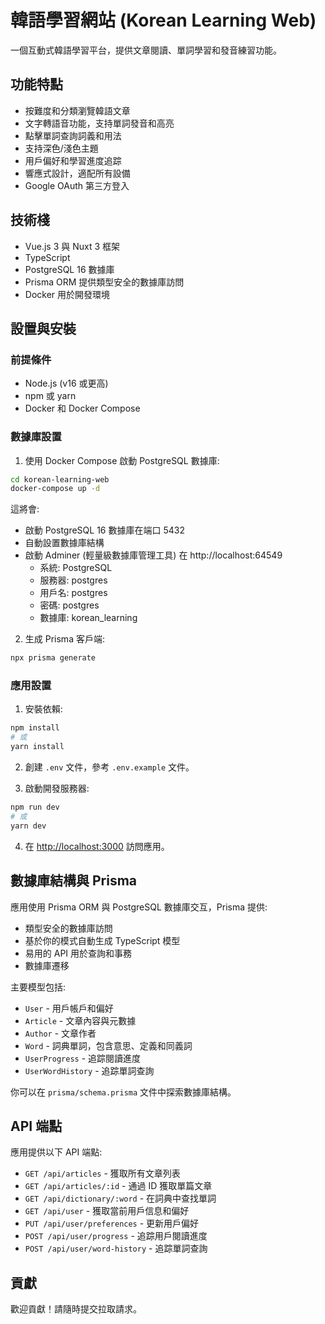 # 韓語學習網站 (Korean Learning Web)

一個互動式韓語學習平台，提供文章閱讀、單詞學習和發音練習功能。

## 功能特點

- 按難度和分類瀏覽韓語文章
- 文字轉語音功能，支持單詞發音和高亮
- 點擊單詞查詢詞義和用法
- 支持深色/淺色主題
- 用戶偏好和學習進度追踪
- 響應式設計，適配所有設備
- Google OAuth 第三方登入

## 技術棧

- Vue.js 3 與 Nuxt 3 框架
- TypeScript
- PostgreSQL 16 數據庫
- Prisma ORM 提供類型安全的數據庫訪問
- Docker 用於開發環境

## 設置與安裝

### 前提條件

- Node.js (v16 或更高)
- npm 或 yarn
- Docker 和 Docker Compose

### 數據庫設置

1. 使用 Docker Compose 啟動 PostgreSQL 數據庫:

```bash
cd korean-learning-web
docker-compose up -d
```

這將會:
- 啟動 PostgreSQL 16 數據庫在端口 5432
- 自動設置數據庫結構
- 啟動 Adminer (輕量級數據庫管理工具) 在 http://localhost:64549
  - 系統: PostgreSQL
  - 服務器: postgres
  - 用戶名: postgres
  - 密碼: postgres
  - 數據庫: korean_learning

2. 生成 Prisma 客戶端:

```bash
npx prisma generate
```

### 應用設置

1. 安裝依賴:

```bash
npm install
# 或
yarn install
```

2. 創建 `.env` 文件，參考 `.env.example` 文件。

3. 啟動開發服務器:

```bash
npm run dev
# 或
yarn dev
```

4. 在 [http://localhost:3000](http://localhost:3000) 訪問應用。

## 數據庫結構與 Prisma

應用使用 Prisma ORM 與 PostgreSQL 數據庫交互，Prisma 提供:
- 類型安全的數據庫訪問
- 基於你的模式自動生成 TypeScript 模型
- 易用的 API 用於查詢和事務
- 數據庫遷移

主要模型包括:
- `User` - 用戶帳戶和偏好
- `Article` - 文章內容與元數據
- `Author` - 文章作者
- `Word` - 詞典單詞，包含意思、定義和同義詞
- `UserProgress` - 追踪閱讀進度
- `UserWordHistory` - 追踪單詞查詢

你可以在 `prisma/schema.prisma` 文件中探索數據庫結構。

## API 端點

應用提供以下 API 端點:

- `GET /api/articles` - 獲取所有文章列表
- `GET /api/articles/:id` - 通過 ID 獲取單篇文章
- `GET /api/dictionary/:word` - 在詞典中查找單詞
- `GET /api/user` - 獲取當前用戶信息和偏好
- `PUT /api/user/preferences` - 更新用戶偏好
- `POST /api/user/progress` - 追踪用戶閱讀進度
- `POST /api/user/word-history` - 追踪單詞查詢

## 貢獻

歡迎貢獻！請隨時提交拉取請求。
